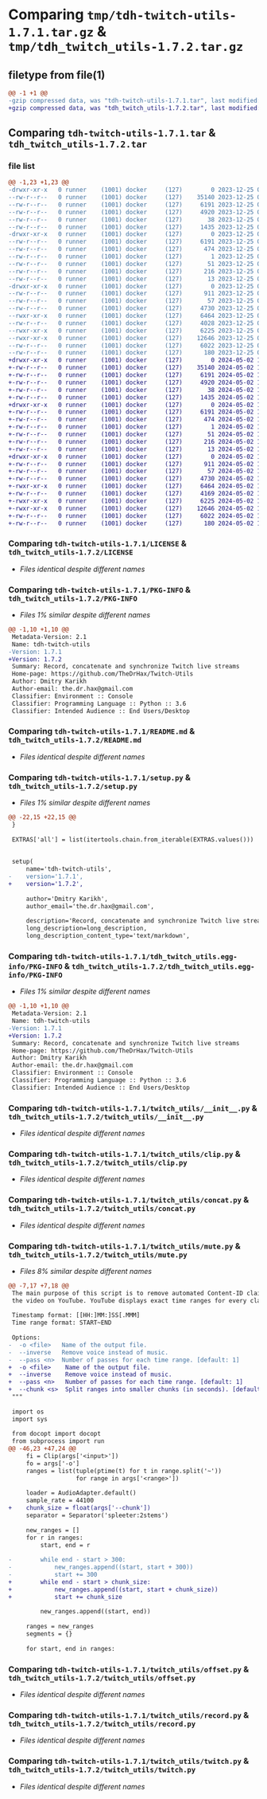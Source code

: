 # Comparing `tmp/tdh-twitch-utils-1.7.1.tar.gz` & `tmp/tdh_twitch_utils-1.7.2.tar.gz`

## filetype from file(1)

```diff
@@ -1 +1 @@
-gzip compressed data, was "tdh-twitch-utils-1.7.1.tar", last modified: Mon Dec 25 01:12:08 2023, max compression
+gzip compressed data, was "tdh_twitch_utils-1.7.2.tar", last modified: Thu May  2 17:44:25 2024, max compression
```

## Comparing `tdh-twitch-utils-1.7.1.tar` & `tdh_twitch_utils-1.7.2.tar`

### file list

```diff
@@ -1,23 +1,23 @@
-drwxr-xr-x   0 runner    (1001) docker     (127)        0 2023-12-25 01:12:08.588222 tdh-twitch-utils-1.7.1/
--rw-r--r--   0 runner    (1001) docker     (127)    35140 2023-12-25 01:11:54.000000 tdh-twitch-utils-1.7.1/LICENSE
--rw-r--r--   0 runner    (1001) docker     (127)     6191 2023-12-25 01:12:08.588222 tdh-twitch-utils-1.7.1/PKG-INFO
--rw-r--r--   0 runner    (1001) docker     (127)     4920 2023-12-25 01:11:54.000000 tdh-twitch-utils-1.7.1/README.md
--rw-r--r--   0 runner    (1001) docker     (127)       38 2023-12-25 01:12:08.588222 tdh-twitch-utils-1.7.1/setup.cfg
--rw-r--r--   0 runner    (1001) docker     (127)     1435 2023-12-25 01:11:54.000000 tdh-twitch-utils-1.7.1/setup.py
-drwxr-xr-x   0 runner    (1001) docker     (127)        0 2023-12-25 01:12:08.588222 tdh-twitch-utils-1.7.1/tdh_twitch_utils.egg-info/
--rw-r--r--   0 runner    (1001) docker     (127)     6191 2023-12-25 01:12:08.000000 tdh-twitch-utils-1.7.1/tdh_twitch_utils.egg-info/PKG-INFO
--rw-r--r--   0 runner    (1001) docker     (127)      474 2023-12-25 01:12:08.000000 tdh-twitch-utils-1.7.1/tdh_twitch_utils.egg-info/SOURCES.txt
--rw-r--r--   0 runner    (1001) docker     (127)        1 2023-12-25 01:12:08.000000 tdh-twitch-utils-1.7.1/tdh_twitch_utils.egg-info/dependency_links.txt
--rw-r--r--   0 runner    (1001) docker     (127)       51 2023-12-25 01:12:08.000000 tdh-twitch-utils-1.7.1/tdh_twitch_utils.egg-info/entry_points.txt
--rw-r--r--   0 runner    (1001) docker     (127)      216 2023-12-25 01:12:08.000000 tdh-twitch-utils-1.7.1/tdh_twitch_utils.egg-info/requires.txt
--rw-r--r--   0 runner    (1001) docker     (127)       13 2023-12-25 01:12:08.000000 tdh-twitch-utils-1.7.1/tdh_twitch_utils.egg-info/top_level.txt
-drwxr-xr-x   0 runner    (1001) docker     (127)        0 2023-12-25 01:12:08.588222 tdh-twitch-utils-1.7.1/twitch_utils/
--rw-r--r--   0 runner    (1001) docker     (127)      911 2023-12-25 01:11:54.000000 tdh-twitch-utils-1.7.1/twitch_utils/__init__.py
--rw-r--r--   0 runner    (1001) docker     (127)       57 2023-12-25 01:11:54.000000 tdh-twitch-utils-1.7.1/twitch_utils/__main__.py
--rw-r--r--   0 runner    (1001) docker     (127)     4730 2023-12-25 01:11:54.000000 tdh-twitch-utils-1.7.1/twitch_utils/clip.py
--rwxr-xr-x   0 runner    (1001) docker     (127)     6464 2023-12-25 01:11:54.000000 tdh-twitch-utils-1.7.1/twitch_utils/concat.py
--rw-r--r--   0 runner    (1001) docker     (127)     4028 2023-12-25 01:11:54.000000 tdh-twitch-utils-1.7.1/twitch_utils/mute.py
--rwxr-xr-x   0 runner    (1001) docker     (127)     6225 2023-12-25 01:11:54.000000 tdh-twitch-utils-1.7.1/twitch_utils/offset.py
--rwxr-xr-x   0 runner    (1001) docker     (127)    12646 2023-12-25 01:11:54.000000 tdh-twitch-utils-1.7.1/twitch_utils/record.py
--rw-r--r--   0 runner    (1001) docker     (127)     6022 2023-12-25 01:11:54.000000 tdh-twitch-utils-1.7.1/twitch_utils/twitch.py
--rw-r--r--   0 runner    (1001) docker     (127)      180 2023-12-25 01:11:54.000000 tdh-twitch-utils-1.7.1/twitch_utils/utils.py
+drwxr-xr-x   0 runner    (1001) docker     (127)        0 2024-05-02 17:44:25.607510 tdh_twitch_utils-1.7.2/
+-rw-r--r--   0 runner    (1001) docker     (127)    35140 2024-05-02 17:44:17.000000 tdh_twitch_utils-1.7.2/LICENSE
+-rw-r--r--   0 runner    (1001) docker     (127)     6191 2024-05-02 17:44:25.607510 tdh_twitch_utils-1.7.2/PKG-INFO
+-rw-r--r--   0 runner    (1001) docker     (127)     4920 2024-05-02 17:44:17.000000 tdh_twitch_utils-1.7.2/README.md
+-rw-r--r--   0 runner    (1001) docker     (127)       38 2024-05-02 17:44:25.607510 tdh_twitch_utils-1.7.2/setup.cfg
+-rw-r--r--   0 runner    (1001) docker     (127)     1435 2024-05-02 17:44:17.000000 tdh_twitch_utils-1.7.2/setup.py
+drwxr-xr-x   0 runner    (1001) docker     (127)        0 2024-05-02 17:44:25.607510 tdh_twitch_utils-1.7.2/tdh_twitch_utils.egg-info/
+-rw-r--r--   0 runner    (1001) docker     (127)     6191 2024-05-02 17:44:25.000000 tdh_twitch_utils-1.7.2/tdh_twitch_utils.egg-info/PKG-INFO
+-rw-r--r--   0 runner    (1001) docker     (127)      474 2024-05-02 17:44:25.000000 tdh_twitch_utils-1.7.2/tdh_twitch_utils.egg-info/SOURCES.txt
+-rw-r--r--   0 runner    (1001) docker     (127)        1 2024-05-02 17:44:25.000000 tdh_twitch_utils-1.7.2/tdh_twitch_utils.egg-info/dependency_links.txt
+-rw-r--r--   0 runner    (1001) docker     (127)       51 2024-05-02 17:44:25.000000 tdh_twitch_utils-1.7.2/tdh_twitch_utils.egg-info/entry_points.txt
+-rw-r--r--   0 runner    (1001) docker     (127)      216 2024-05-02 17:44:25.000000 tdh_twitch_utils-1.7.2/tdh_twitch_utils.egg-info/requires.txt
+-rw-r--r--   0 runner    (1001) docker     (127)       13 2024-05-02 17:44:25.000000 tdh_twitch_utils-1.7.2/tdh_twitch_utils.egg-info/top_level.txt
+drwxr-xr-x   0 runner    (1001) docker     (127)        0 2024-05-02 17:44:25.607510 tdh_twitch_utils-1.7.2/twitch_utils/
+-rw-r--r--   0 runner    (1001) docker     (127)      911 2024-05-02 17:44:17.000000 tdh_twitch_utils-1.7.2/twitch_utils/__init__.py
+-rw-r--r--   0 runner    (1001) docker     (127)       57 2024-05-02 17:44:17.000000 tdh_twitch_utils-1.7.2/twitch_utils/__main__.py
+-rw-r--r--   0 runner    (1001) docker     (127)     4730 2024-05-02 17:44:17.000000 tdh_twitch_utils-1.7.2/twitch_utils/clip.py
+-rwxr-xr-x   0 runner    (1001) docker     (127)     6464 2024-05-02 17:44:17.000000 tdh_twitch_utils-1.7.2/twitch_utils/concat.py
+-rw-r--r--   0 runner    (1001) docker     (127)     4169 2024-05-02 17:44:17.000000 tdh_twitch_utils-1.7.2/twitch_utils/mute.py
+-rwxr-xr-x   0 runner    (1001) docker     (127)     6225 2024-05-02 17:44:17.000000 tdh_twitch_utils-1.7.2/twitch_utils/offset.py
+-rwxr-xr-x   0 runner    (1001) docker     (127)    12646 2024-05-02 17:44:17.000000 tdh_twitch_utils-1.7.2/twitch_utils/record.py
+-rw-r--r--   0 runner    (1001) docker     (127)     6022 2024-05-02 17:44:17.000000 tdh_twitch_utils-1.7.2/twitch_utils/twitch.py
+-rw-r--r--   0 runner    (1001) docker     (127)      180 2024-05-02 17:44:17.000000 tdh_twitch_utils-1.7.2/twitch_utils/utils.py
```

### Comparing `tdh-twitch-utils-1.7.1/LICENSE` & `tdh_twitch_utils-1.7.2/LICENSE`

 * *Files identical despite different names*

### Comparing `tdh-twitch-utils-1.7.1/PKG-INFO` & `tdh_twitch_utils-1.7.2/PKG-INFO`

 * *Files 1% similar despite different names*

```diff
@@ -1,10 +1,10 @@
 Metadata-Version: 2.1
 Name: tdh-twitch-utils
-Version: 1.7.1
+Version: 1.7.2
 Summary: Record, concatenate and synchronize Twitch live streams
 Home-page: https://github.com/TheDrHax/Twitch-Utils
 Author: Dmitry Karikh
 Author-email: the.dr.hax@gmail.com
 Classifier: Environment :: Console
 Classifier: Programming Language :: Python :: 3.6
 Classifier: Intended Audience :: End Users/Desktop
```

### Comparing `tdh-twitch-utils-1.7.1/README.md` & `tdh_twitch_utils-1.7.2/README.md`

 * *Files identical despite different names*

### Comparing `tdh-twitch-utils-1.7.1/setup.py` & `tdh_twitch_utils-1.7.2/setup.py`

 * *Files 1% similar despite different names*

```diff
@@ -22,15 +22,15 @@
 }
 
 EXTRAS['all'] = list(itertools.chain.from_iterable(EXTRAS.values()))
 
 
 setup(
     name='tdh-twitch-utils',
-    version='1.7.1',
+    version='1.7.2',
 
     author='Dmitry Karikh',
     author_email='the.dr.hax@gmail.com',
 
     description='Record, concatenate and synchronize Twitch live streams',
     long_description=long_description,
     long_description_content_type='text/markdown',
```

### Comparing `tdh-twitch-utils-1.7.1/tdh_twitch_utils.egg-info/PKG-INFO` & `tdh_twitch_utils-1.7.2/tdh_twitch_utils.egg-info/PKG-INFO`

 * *Files 1% similar despite different names*

```diff
@@ -1,10 +1,10 @@
 Metadata-Version: 2.1
 Name: tdh-twitch-utils
-Version: 1.7.1
+Version: 1.7.2
 Summary: Record, concatenate and synchronize Twitch live streams
 Home-page: https://github.com/TheDrHax/Twitch-Utils
 Author: Dmitry Karikh
 Author-email: the.dr.hax@gmail.com
 Classifier: Environment :: Console
 Classifier: Programming Language :: Python :: 3.6
 Classifier: Intended Audience :: End Users/Desktop
```

### Comparing `tdh-twitch-utils-1.7.1/twitch_utils/__init__.py` & `tdh_twitch_utils-1.7.2/twitch_utils/__init__.py`

 * *Files identical despite different names*

### Comparing `tdh-twitch-utils-1.7.1/twitch_utils/clip.py` & `tdh_twitch_utils-1.7.2/twitch_utils/clip.py`

 * *Files identical despite different names*

### Comparing `tdh-twitch-utils-1.7.1/twitch_utils/concat.py` & `tdh_twitch_utils-1.7.2/twitch_utils/concat.py`

 * *Files identical despite different names*

### Comparing `tdh-twitch-utils-1.7.1/twitch_utils/mute.py` & `tdh_twitch_utils-1.7.2/twitch_utils/mute.py`

 * *Files 8% similar despite different names*

```diff
@@ -7,17 +7,18 @@
 The main purpose of this script is to remove automated Content-ID claims from
 the video on YouTube. YouTube displays exact time ranges for every claim.
 
 Timestamp format: [[HH:]MM:]SS[.MMM]
 Time range format: START~END
 
 Options:
-  -o <file>   Name of the output file.
-  --inverse   Remove voice instead of music.
-  --pass <n>  Number of passes for each time range. [default: 1]
+  -o <file>    Name of the output file.
+  --inverse    Remove voice instead of music.
+  --pass <n>   Number of passes for each time range. [default: 1]
+  --chunk <s>  Split ranges into smaller chunks (in seconds). [default: 300]
 """
 
 import os
 import sys
 
 from docopt import docopt
 from subprocess import run
@@ -46,23 +47,24 @@
     fi = Clip(args['<input>'])
     fo = args['-o']
     ranges = list(tuple(ptime(t) for t in range.split('~'))
                   for range in args['<range>'])
 
     loader = AudioAdapter.default()
     sample_rate = 44100
+    chunk_size = float(args['--chunk'])
     separator = Separator('spleeter:2stems')
 
     new_ranges = []
     for r in ranges:
         start, end = r
         
-        while end - start > 300:
-            new_ranges.append((start, start + 300))
-            start += 300
+        while end - start > chunk_size:
+            new_ranges.append((start, start + chunk_size))
+            start += chunk_size
         
         new_ranges.append((start, end))
 
     ranges = new_ranges
     segments = {}
 
     for start, end in ranges:
```

### Comparing `tdh-twitch-utils-1.7.1/twitch_utils/offset.py` & `tdh_twitch_utils-1.7.2/twitch_utils/offset.py`

 * *Files identical despite different names*

### Comparing `tdh-twitch-utils-1.7.1/twitch_utils/record.py` & `tdh_twitch_utils-1.7.2/twitch_utils/record.py`

 * *Files identical despite different names*

### Comparing `tdh-twitch-utils-1.7.1/twitch_utils/twitch.py` & `tdh_twitch_utils-1.7.2/twitch_utils/twitch.py`

 * *Files identical despite different names*

